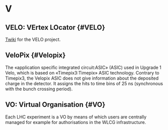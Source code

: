 # V

## VELO: VErtex LOcator {#VELO}

[Twiki](https://lbtwiki.cern.ch/bin/view/VELO) for the VELO project.

## VeloPix {#Velopix}

The «application specific integrated circuit:ASIC» (ASIC) used in Upgrade 1 Velo, which is based on «Timepix3:Timepix» ASIC technology.
Contrary to Timepix3, the Velopix ASIC does not give information about the deposited charge in the detector. 
It assigns the hits to time bins of 25 ns (synchronous with the bunch crossing period).

## VO: Virtual Organisation {#VO}

Each LHC experiment is a VO by means of which users are centrally managed for example for authorisations in the WLCG infrastructure.
